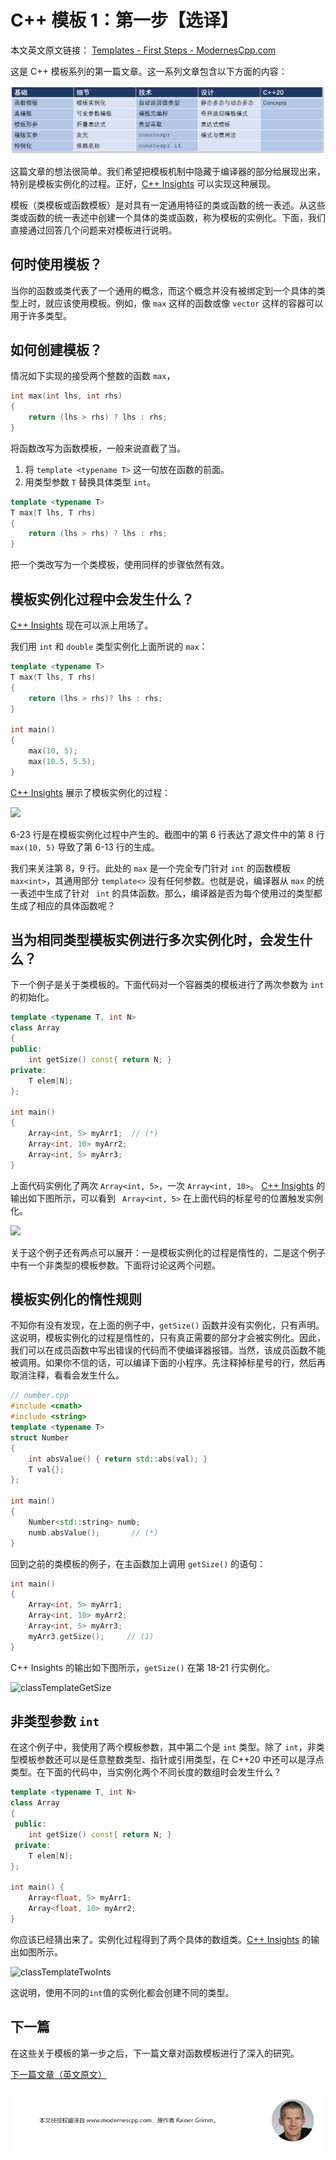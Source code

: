 # C++ 模板 1：第一步【选译】

本文英文原文链接： [Templates - First Steps - ModernesCpp.com](http://www.modernescpp.com/index.php/template-get-insight)

这是 C++ 模板系列的第一篇文章。这一系列文章包含以下方面的内容：

![](.\img\模板1.png)

这篇文章的想法很简单。我们希望把模板机制中隐藏于编译器的部分给展现出来，特别是模板实例化的过程。正好，[C++ Insights](https://cppinsights.io/) 可以实现这种展现。

模板（类模板或函数模板）是对具有一定通用特征的类或函数的统一表述。从这些类或函数的统一表述中创建一个具体的类或函数，称为模板的实例化。下面，我们直接通过回答几个问题来对模板进行说明。

## 何时使用模板？

当你的函数或类代表了一个通用的概念，而这个概念并没有被绑定到一个具体的类型上时，就应该使用模板。例如，像 `max` 这样的函数或像 `vector` 这样的容器可以用于许多类型。

## 如何创建模板？

情况如下实现的接受两个整数的函数 `max`，

```C++
int max(int lhs, int rhs)
{
    return (lhs > rhs) ? lhs : rhs;
}
```

将函数改写为函数模板，一般来说直截了当。

1. 将 `template <typename T>` 这一句放在函数的前面。
2. 用类型参数 `T` 替换具体类型 `int`。

```C++
template <typename T>
T max(T lhs, T rhs)
{
    return (lhs > rhs) ? lhs : rhs;
}
```

把一个类改写为一个类模板，使用同样的步骤依然有效。

## 模板实例化过程中会发生什么？

[C++ Insights](https://cppinsights.io/) 现在可以派上用场了。

我们用 `int` 和 `double` 类型实例化上面所说的 `max`：

```C++
template <typename T>
T max(T lhs, T rhs)
{
    return (lhs > rhs)? lhs : rhs;
}

int main()
{
    max(10, 5);
    max(10.5, 5.5);
}
```

 [C++ Insights](https://cppinsights.io/lnk?code=dGVtcGxhdGUgPHR5cGVuYW1lIFQ+ClQgbWF4KFQgbGhzLCBUIHJocykgewogICAgcmV0dXJuIChsaHMgPiByaHMpPyBsaHMgOiByaHM7Cn0KCmludCBtYWluKCkgewogIAogICAgbWF4KDEwLCA1KTsKICAgIG1heCgxMC41LCA1LjUpOwogIAp9&insightsOptions=cpp2a&std=cpp2a&rev=1.0) 展示了模板实例化的过程：

 ![](https://www.modernescpp.com/images/blog/Templates/TemplatesGetInsights/functionTemplateInstantiation.png) 

6-23 行是在模板实例化过程中产生的。截图中的第 6 行表达了源文件中的第 8 行 `max(10, 5)` 导致了第 6-13 行的生成。

我们来关注第 8，9 行。此处的 `max` 是一个完全专门针对 `int` 的函数模板 `max<int>`，其通用部分 `template<>` 没有任何参数。也就是说，编译器从 `max` 的统一表述中生成了针对 `	int` 的具体函数。那么，编译器是否为每个使用过的类型都生成了相应的具体函数呢？

## 当为相同类型模板实例进行多次实例化时，会发生什么？

下一个例子是关于类模板的。下面代码对一个容器类的模板进行了两次参数为 `int` 的初始化。

```C++
template <typename T, int N>
class Array
{
public:
    int getSize() const{ return N; }
private:
    T elem[N];
};

int main()
{
    Array<int, 5> myArr1;  // (*)
    Array<int, 10> myArr2;
    Array<int, 5> myArr3;
}
```

上面代码实例化了两次 `Array<int, 5>`，一次 `Array<int, 10>`。 [C++ Insights](https://cppinsights.io/lnk?code=dGVtcGxhdGUgPHR5cGVuYW1lIFQsIGludCBOPgpjbGFzcyBBcnJheXsKIHB1YmxpYzoKICAgIGludCBnZXRTaXplKCkgY29uc3R7CiAgICAgICAgcmV0dXJuIE47CiAgICB9CiBwcml2YXRlOgogICAgVCBlbGVtW05dOwp9OwoKaW50IG1haW4oKSB7CiAgCiAgICBBcnJheTxpbnQsIDU+IG15QXJyMTsKICAgIEFycmF5PGludCwgMTA+IG15QXJyMjsKICAgIEFycmF5PGludCwgNT4gbXlBcnIzOwogIAp9&insightsOptions=cpp2a&std=cpp2a&rev=1.0) 的输出如下图所示，可以看到 ` Array<int, 5>` 在上面代码的标星号的位置触发实例化。

 ![](https://www.modernescpp.com/images/blog/Templates/TemplatesGetInsights/classTemplateInstantiation.png) 

关于这个例子还有两点可以展开：一是模板实例化的过程是惰性的，二是这个例子中有一个非类型的模板参数。下面将讨论这两个问题。

## 模板实例化的惰性规则

不知你有没有发现，在上面的例子中，`getSize()` 函数并没有实例化，只有声明。这说明，模板实例化的过程是惰性的，只有真正需要的部分才会被实例化。因此，我们可以在成员函数中写出错误的代码而不使编译器报错。当然，该成员函数不能被调用。如果你不信的话，可以编译下面的小程序。先注释掉标星号的行，然后再取消注释，看看会发生什么。

```C++
// number.cpp
#include <cmath>
#include <string>
template <typename T>
struct Number
{
	int absValue() { return std::abs(val); }
	T val{};
};

int main()
{
    Number<std::string> numb;
    numb.absValue();       // (*)
}
```

回到之前的类模板的例子，在主函数加上调用 `getSize()` 的语句：

```C++
int main()
{
    Array<int, 5> myArr1;  
    Array<int, 10> myArr2; 
    Array<int, 5> myArr3;  
    myArr3.getSize();     // (1)
}
```

 C++ Insights 的输出如下图所示，`getSize()` 在第 18-21 行实例化。

![classTemplateGetSize](https://www.modernescpp.com/images/blog/Templates/TemplatesGetInsights/classTemplateGetSize.png)

## 非类型参数 `int`

在这个例子中，我使用了两个模板参数，其中第二个是 `int` 类型。除了 `int`，非类型模板参数还可以是任意整数类型、指针或引用类型，在 C++20 中还可以是浮点类型。在下面的代码中，当实例化两个不同长度的数组时会发生什么？

```C++
template <typename T, int N>
class Array
{
 public:
    int getSize() const{ return N; }
 private:
    T elem[N];
};

int main() {
    Array<float, 5> myArr1;
    Array<float, 10> myArr2;
}
```

你应该已经猜出来了。实例化过程得到了两个具体的数组类。[C++ Insights](https://cppinsights.io/lnk?code=dGVtcGxhdGUgPHR5cGVuYW1lIFQsIGludCBOPgpjbGFzcyBBcnJheXsKIHB1YmxpYzoKICAgIGludCBnZXRTaXplKCkgY29uc3R7CiAgICAgICAgcmV0dXJuIE47CiAgICB9CiBwcml2YXRlOgogICAgVCBlbGVtW05dOwp9OwoKaW50IG1haW4oKSB7CiAgCiAgICBBcnJheTxmbG9hdCwgNT4gbXlBcnIxOwogICAgQXJyYXk8ZmxvYXQsIDEwPiBteUFycjI7CiAgCn0=&insightsOptions=cpp2a&std=cpp2a&rev=1.0) 的输出如图所示。

![classTemplateTwoInts](https://www.modernescpp.com/images/blog/Templates/TemplatesGetInsights/classTemplateTwoInts.PNG)

这说明，使用不同的`int`值的实例化都会创建不同的类型。

## 下一篇

在这些关于模板的第一步之后，下一篇文章对函数模板进行了深入的研究。

[下一篇文章（英文原文）](https://www.modernescpp.com/index.php/function-templates)

![](.\img\tail.png)